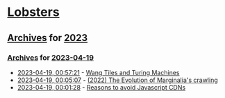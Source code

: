 # [Lobsters](../../../README.md)

## [Archives](../../index.md) for [2023](../index.md)

### [Archives](../../index.md) for [2023-04-19](index.md)

* [2023-04-19, 00:57:21](https://lobste.rs/s/es0qlp/wang_tiles_turing_machines) - [Wang Tiles and Turing Machines](https://grahamshawcross.com/2012/10/12/wang-tiles-and-turing-machines/)
* [2023-04-19, 00:05:07](https://lobste.rs/s/vs2rm6/2022_evolution_marginalia_s_crawling) - [(2022) The Evolution of Marginalia's crawling](https://memex.marginalia.nu/log/63-marginalia-crawler.gmi)
* [2023-04-19, 00:01:28](https://lobste.rs/s/rtttnz/reasons_avoid_javascript_cdns) - [Reasons to avoid Javascript CDNs](https://blog.wesleyac.com/posts/why-not-javascript-cdn)
